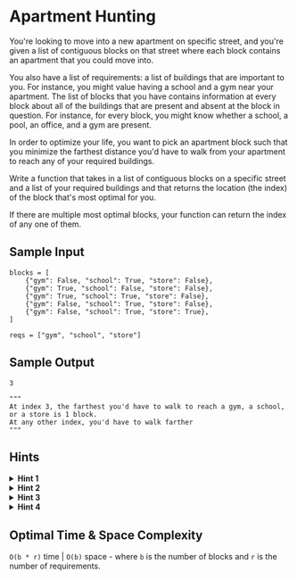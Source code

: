 # Apartment Hunting

You're looking to move into a new apartment on specific street, and you're given a list of contiguous blocks on that street where each block contains an apartment that you could move into.

You also have a list of requirements: a list of buildings that are important to you. For instance, you might value having a school and a gym near your apartment. The list of blocks that you have contains information at every block about all of the buildings that are present and absent at the block in question. For instance, for every block, you might know whether a school, a pool, an office, and a gym are present.

In order to optimize your life, you want to pick an apartment block such that you minimize the farthest distance you'd have to walk from your apartment to reach any of your required buildings.

Write a function that takes in a list of contiguous blocks on a specific street and a list of your required buildings and that returns the location (the index) of the block that's most optimal for you.

If there are multiple most optimal blocks, your function can return the index of any one of them.

## Sample Input

```plaintext
blocks = [
    {"gym": False, "school": True, "store": False},
    {"gym": True, "school": False, "store": False},
    {"gym": True, "school": True, "store": False},
    {"gym": False, "school": True, "store": False},
    {"gym": False, "school": True, "store": True},
]

reqs = ["gym", "school", "store"]
```

## Sample Output

```plaintext
3

"""
At index 3, the farthest you'd have to walk to reach a gym, a school, or a store is 1 block.
At any other index, you'd have to walk farther
"""
```

## Hints

<details>
<summary><b>Hint 1</b></summary>

For every block, you want to go through every requirement, and for every requirement, you want to find the closest other block with that requirement (or rather, the smallest distance to another block with that requirement). Once you've done that for every requirement and for every block, you want to pick, for every block, the distance of the farthest requirement. You can do this with three nested "for" loops.

</details>

<details>
<summary><b>Hint 2</b></summary>

Is there a way to optimize on the solution mentioned in Hint #1 (that uses three nested "for" loops) by precomputing the smallest distances of every requirement from every block?

</details>

<details>
<summary><b>Hint 3</b></summary>

For every requirement, you should be able to precompute its smallest distances from every block by doing two simple passes though the array of blocks: one pass from left to right and one pass from right to left. Once you have these precomputed values, you can iterate through all of the blocks and pick the biggest of all the precomputed distances at that block.

</details>

<details>
<summary><b>Hint 4</b></summary>

The slopes of the two diagonals of a square are always negative reciprocals of each other.

</details>

## Optimal Time & Space Complexity

`O(b * r)` time | `O(b)` space - where `b` is the number of blocks and `r` is the number of requirements.
